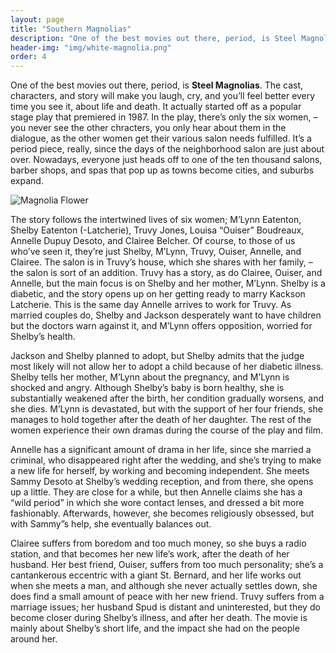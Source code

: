 ```yaml
---
layout: page
title: "Southern Magnolias"
description: "One of the best movies out there, period, is Steel Magnolias. The cast, characters, and story will make you laugh, cry, and you’ll feel better every time you see it, about life and death."
header-img: "img/white-magnolia.png"
order: 4
---
```


One of the best movies out there, period, is **Steel Magnolias**. The cast, characters, and story will make you laugh, cry, and you’ll feel better every time you see it, about life and death. It actually started off as a popular stage play that premiered in 1987. In the play, there’s only the six women, –you never see the other chracters, you only hear about them in the dialogue, as the other women get their various salon needs fulfilled. It’s a period piece, really, since the days of the neighborhood salon are just about over. Nowadays, everyone just heads off to one of the ten thousand salons, barber shops, and spas that pop up as towns become cities, and suburbs expand.

![Magnolia Flower]({{site.baseurl}}/img/magnolias1.jpg)

The story follows the intertwined lives of six women; M’Lynn Eatenton, Shelby Eatenton (-Latcherie), Truvy Jones, Louisa “Ouiser” Boudreaux, Annelle Dupuy Desoto, and Clairee Belcher. Of course, to those of us who’ve seen it, they’re just Shelby, M’Lynn, Truvy, Ouiser, Annelle, and Clairee. The salon is in Truvy’s house, which she shares with her family, –the salon is sort of an addition. Truvy has a story, as do Clairee, Ouiser, and Annelle, but the main focus is on Shelby and her mother, M’Lynn. Shelby is a diabetic, and the story opens up on her getting ready to marry Kackson Latcherie. This is the same day Annelle arrives to work for Truvy. As married couples do, Shelby and Jackson desperately want to have children but the doctors warn against it, and M’Lynn offers opposition, worried for Shelby’s health.

Jackson and Shelby planned to adopt, but Shelby admits that the judge most likely will not allow her to adopt a child because of her diabetic illness. Shelby tells her mother, M’Lynn about the pregnancy, and M’Lynn is shocked and angry. Although Shelby’s baby is born healthy, she is substantially weakened after the birth, her condition gradually worsens, and she dies. M’Lynn is devastated, but with the support of her four friends, she manages to hold together after the death of her daughter. The rest of the women experience their own dramas during the course of the play and film.

Annelle has a significant amount of drama in her life, since she married a criminal, who disappeared right after the wedding, and she’s trying to make a new life for herself, by working and becoming independent. She meets Sammy Desoto at Shelby’s wedding reception, and from there, she opens up a little. They are close for a while, but then Annelle claims she has a “wild period” in which she wore contact lenses, and dressed a bit more fashionably. Afterwards, however, she becomes religiously obsessed, but with Sammy”s help, she eventually balances out.

Clairee suffers from boredom and too much money, so she buys a radio station, and that becomes her new life’s work, after the death of her husband. Her best friend, Ouiser, suffers from too much personality; she’s a cantankerous eccentric with a giant St. Bernard, and her life works out when she meets a man, and although she never actually settles down, she does find a small amount of peace with her new friend. Truvy suffers from a marriage issues; her husband Spud is distant and uninterested, but they do become closer during Shelby’s illness, and after her death. The movie is mainly about Shelby’s short life, and the impact she had on the people around her.
